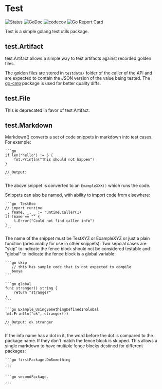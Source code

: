 # Test

[![Status](https://travis-ci.com/tvastar/test.svg?branch=master)](https://travis-ci.com/tvastar/test?branch=master)
[![GoDoc](https://godoc.org/github.com/tvastar/test?status.svg)](https://godoc.org/github.com/tvastar/test)
[![codecov](https://codecov.io/gh/tvastar/test/branch/master/graph/badge.svg)](https://codecov.io/gh/tvastar/test)
[![Go Report Card](https://goreportcard.com/badge/github.com/tvastar/test)](https://goreportcard.com/report/github.com/tvastar/test)

Test is a simple golang test utils package.

## test.Artifact

test.Artifact allows a simple way to test artifacts against recorded
golden files.

The golden files are stored in `testdata/` folder of the caller of the
API and are expected to contain the JSON version of the value being
tested.  The [go-cmp](https://github.com/google/go-cmp) package is
used for better quality diffs.

## test.File

This is deprecated in favor of test.Artifact.

## test.Markdown

Markdown() converts a set of code snippets in markdown into test cases. For example:

````
```go
if len("hello") != 5 {
	fmt.Println("This should not happen")
}

// Output:
```
````

The above snippet is converted to an `ExampleXXX()` which runs the code.

Snippets can also be named, with ability to import code from elsewhere:

````
```go  TestBoo
// import runtime
_, fname, _, _ := runtime.Caller(1)
if fname == "" {
	t.Error("Could not find caller info")
}
```
````

The name of the snippet must be TestXYZ or ExampleXYZ or just a plain
function (presumably for use in other snippets).  Two sepcial cases
are "skip" to indicate the fence block should not be considered
testable and "global" to indicate the fence block is a global
variable:

````
```go skip
   // this has sample code that is not expected to compile
   booya
```
````
````
```go global
func stranger() string {
	return "stranger"
}
```
````
````
```go Example_UsingSomethingDefinedInGlobal
fmt.Println("ok", stranger())

// Output: ok stranger
```
````
If the info name has a dot in it, the word before the dot is compared
to the package name. If they don't match the fence block is
skipped. This allows a single markdown to have multiple fence blocks
destined for different packages:

````
```go firstPackage.DoSomething
...
```

```go secondPackage.
...
```
````
